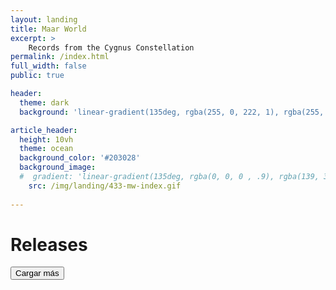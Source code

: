 ```yaml
---
layout: landing
title: Maar World
excerpt: >
    Records from the Cygnus Constellation
permalink: /index.html
full_width: false
public: true

header:
  theme: dark
  background: 'linear-gradient(135deg, rgba(255, 0, 222, 1), rgba(255, 0, 0, .5),)'

article_header:
  height: 10vh
  theme: ocean
  background_color: '#203028' 
  background_image:
  #  gradient: 'linear-gradient(135deg, rgba(0, 0, 0 , .9), rgba(139, 34, 139, .9))'
    src: /img/landing/433-mw-index.gif
    
---
```


# Releases

<div id="feed">
  <!-- Contenedores se agregarán dinámicamente aquí -->
</div>
<button id="load-more">Cargar más</button>

<script>
  document.addEventListener("DOMContentLoaded", function() {
    let currentPage = 1;
    const maxActivePlayers = 5;
    let activePlayers = 0;
    const feed = document.getElementById('feed');
    const loadMoreButton = document.getElementById('load-more');

    function loadItems(page) {
      // Supongamos que cada página tiene 5 elementos
      const items = [
        { c: 0, g: 401 },
        { c: 1, g: 334 },
        { c: 2, g: 334 },
        { c: 3, g: 334 },
        { c: 4, g: 334 },
        { c: 5, g: 334 },
        { c: 6, g: 334 },
        { c: 7, g: 334 },
        { c: 8, g: 334 },
        { c: 9, g: 334 },
        { c: 10, g: 334 },
        { c: 11, g: 334 }
      ];

      const startIndex = (page - 1) * 5;
      const endIndex = startIndex + 5;

      for (let i = startIndex; i < endIndex; i++) {
        if (i >= items.length) break;

        const { c, g } = items[i];
        const container = document.createElement('div');
        container.className = 'container';
        container.setAttribute('data-src', `http://192.168.178.121:5500/?g=${g}&s=0&c=${c}`);
        
        const info = `
          <br> 
          𝐵𝓇𝓊𝓃𝒶 𝒢𝓊𝒶𝓇𝓃𝒾𝑒𝓇𝒾 - c=${c}
          <br>
          <a href="http://192.168.178.121:5500/?g=${g}&s=0&c=${c}" rel="Maar World Player" target="_blank">Play full screen</a>
          <br>
          \`#RegenerativeMusic\`{:.success}
          <hr>
        `;

        container.innerHTML = info;
        feed.appendChild(container);
      }

      // Vuelve a activar el IntersectionObserver
      observeContainers();
    }

    function observeContainers() {
      const containers = document.querySelectorAll('.container[data-src]');
      
      const observer = new IntersectionObserver(entries => {
        entries.forEach(entry => {
          const container = entry.target;
          if (entry.isIntersecting) {
            if (activePlayers < maxActivePlayers) {
              const src = container.getAttribute('data-src');
              if (src) {
                container.innerHTML = `<iframe class="responsive-iframe" src="${src}" style="border: 0"></iframe>` + container.innerHTML;
                container.removeAttribute('data-src');
                activePlayers++;
              }
            }
          } else {
            const iframe = container.querySelector('iframe');
            if (iframe) {
              iframe.remove();
              container.setAttribute('data-src', iframe.src);
              activePlayers--;
            }
          }
        });
      });

      containers.forEach(container => {
        observer.observe(container);
      });
    }

    loadMoreButton.addEventListener('click', () => {
      currentPage++;
      loadItems(currentPage);
    });

    // Cargar los primeros 5 elementos
    loadItems(currentPage);
  });
</script>
